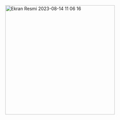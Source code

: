 <img width="344" alt="Ekran Resmi 2023-08-14 11 06 16" src="https://github.com/ErdincOzdemirr/javascript-to-do-list/assets/127399545/f3f08172-d56f-4983-8f57-c207c76d6a74">
